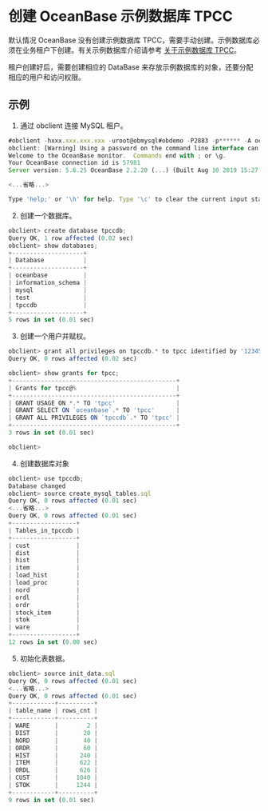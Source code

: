 创建 OceanBase 示例数据库 TPCC 
============================================



默认情况 OceanBase 没有创建示例数据库 TPCC，需要手动创建。示例数据库必须在业务租户下创建。有关示例数据库介绍请参考 [关于示例数据库 TPCC](../100.foreword/400.about-sample-database-tpcc.md)。

租户创建好后，需要创建相应的 DataBase 来存放示例数据库的对象，还要分配相应的用户和访问权限。

示例 
-----------

1. 通过 obclient 连接 MySQL 租户。

   




```javascript
#obclient -hxxx.xxx.xxx.xxx -uroot@obmysql#obdemo -P2883 -p****** -A oceanbase
obclient: [Warning] Using a password on the command line interface can be insecure.
Welcome to the OceanBase monitor.  Commands end with ; or \g.
Your OceanBase connection id is 57981
Server version: 5.6.25 OceanBase 2.2.20 (...) (Built Aug 10 2019 15:27:33)

<...省略...>

Type 'help;' or '\h' for help. Type '\c' to clear the current input statement.
```



2. 创建一个数据库。

   




```javascript
obclient> create database tpccdb;
Query OK, 1 row affected (0.02 sec)
obclient> show databases;
+--------------------+
| Database           |
+--------------------+
| oceanbase          |
| information_schema |
| mysql              |
| test               |
| tpccdb             |
+--------------------+
5 rows in set (0.01 sec)
```



3. 创建一个用户并赋权。

   




```javascript
obclient> grant all privileges on tpccdb.* to tpcc identified by '123456';
Query OK, 0 rows affected (0.02 sec)

obclient> show grants for tpcc;
+----------------------------------------------+
| Grants for tpcc@%                            |
+----------------------------------------------+
| GRANT USAGE ON *.* TO 'tpcc'                 |
| GRANT SELECT ON `oceanbase`.* TO 'tpcc'      |
| GRANT ALL PRIVILEGES ON `tpccdb`.* TO 'tpcc' |
+----------------------------------------------+
3 rows in set (0.01 sec)

obclient>
```



4. 创建数据库对象

   




```javascript
obclient> use tpccdb;
Database changed
obclient> source create_mysql_tables.sql
Query OK, 0 rows affected (0.01 sec)
<...省略...>
Query OK, 0 rows affected (0.01 sec)
+------------------+
| Tables_in_tpccdb |
+------------------+
| cust             |
| dist             |
| hist             |
| item             |
| load_hist        |
| load_proc        |
| nord             |
| ordl             |
| ordr             |
| stock_item       |
| stok             |
| ware             |
+------------------+
12 rows in set (0.00 sec)
```



5. 初始化表数据。

   




```javascript
obclient> source init_data.sql
Query OK, 0 rows affected (0.01 sec)
<...省略...>
Query OK, 0 rows affected (0.01 sec)
+------------+----------+
| table_name | rows_cnt |
+------------+----------+
| WARE       |        2 |
| DIST       |       20 |
| NORD       |       40 |
| ORDR       |       60 |
| HIST       |      240 |
| ITEM       |      622 |
| ORDL       |      626 |
| CUST       |     1040 |
| STOK       |     1244 |
+------------+----------+
9 rows in set (0.01 sec)
```



